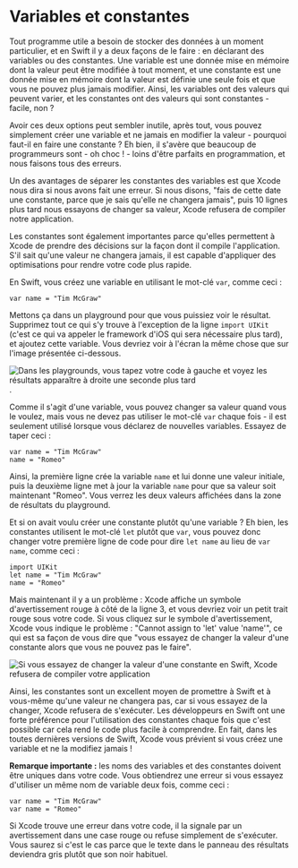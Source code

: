#  Variables et constantes

<!-- YOUTUBE: NbthZRnz1C4 -->

Tout programme utile a besoin de stocker des données à un moment particulier, et en Swift il y a deux façons de le faire : en déclarant des variables ou des constantes. Une variable est une donnée mise en mémoire dont la valeur peut être modifiée à tout moment, et une constante est une donnée mise en mémoire dont la valeur est définie une seule fois et que vous ne pouvez plus jamais modifier. Ainsi, les variables ont des valeurs qui peuvent varier, et les constantes ont des valeurs qui sont constantes - facile, non ?

Avoir ces deux options peut sembler inutile, après tout, vous pouvez simplement créer une variable et ne jamais en modifier la valeur - pourquoi faut-il en faire une constante ? Eh bien, il s'avère que beaucoup de programmeurs sont - oh choc ! - loins d'être parfaits en programmation, et nous faisons tous des erreurs.

Un des avantages de séparer les constantes des variables est que Xcode nous dira si nous avons fait une erreur. Si nous disons, "fais de cette date une constante, parce que je sais qu'elle ne changera jamais", puis 10 lignes plus tard nous essayons de changer sa valeur, Xcode refusera de compiler notre application.

Les constantes sont également importantes parce qu'elles permettent à Xcode de prendre des décisions sur la façon dont il compile l'application. S'il sait qu'une valeur ne changera jamais, il est capable d'appliquer des optimisations pour rendre votre code plus rapide.

En Swift, vous créez une variable en utilisant le mot-clé  `var`, comme ceci :

    var name = "Tim McGraw"

Mettons ça dans un playground pour que vous puissiez voir le résultat. Supprimez tout ce qui s'y trouve à l'exception de la ligne `import UIKit` (c'est ce qui va appeler le framework d'iOS qui sera nécessaire plus tard), et ajoutez cette variable. Vous devriez voir à l'écran la même chose que sur l'image présentée ci-dessous.

![Dans les playgrounds, vous tapez votre code à gauche et voyez les résultats apparaître à droite une seconde plus tard](0-2.png).

Comme il s'agit d'une variable, vous pouvez changer sa valeur quand vous le voulez, mais vous ne devez pas utiliser le mot-clé `var` chaque fois - il est seulement utilisé lorsque vous déclarez de nouvelles variables. Essayez de taper ceci :

    var name = "Tim McGraw"
    name = "Romeo"

Ainsi, la première ligne crée la variable `name` et lui donne une valeur initiale, puis la deuxième ligne met à jour la variable `name` pour que sa valeur soit maintenant "Romeo". Vous verrez les deux valeurs affichées dans la zone de résultats du playground.

Et si on avait voulu créer une constante plutôt qu'une variable ? Eh bien, les constantes utilisent le mot-clé `let` plutôt que `var`, vous pouvez donc changer votre première ligne de code pour dire `let name` au lieu de `var name`, comme ceci :

    import UIKit
    let name = "Tim McGraw"
    name = "Romeo"

Mais maintenant il y a un problème : Xcode affiche un symbole d'avertissement rouge à côté de la ligne 3, et vous devriez voir un petit trait rouge sous votre code. Si vous cliquez sur le symbole d'avertissement, Xcode vous indique le problème : "Cannot assign to 'let' value 'name'", ce qui est sa façon de vous dire que "vous essayez de changer la valeur d'une constante alors que vous ne pouvez pas le faire".

![Si vous essayez de changer la valeur d'une constante en Swift, Xcode refusera de compiler votre application](0-3.png)

Ainsi, les constantes sont un excellent moyen de promettre à Swift et à vous-même qu'une valeur ne changera pas, car si vous essayez de la changer, Xcode refusera de s'exécuter. Les développeurs en Swift ont une forte préférence pour l'utilisation des constantes chaque fois que c'est possible car cela rend le code plus facile à comprendre. En fait, dans les toutes dernières versions de Swift, Xcode vous prévient si vous créez une variable et ne la modifiez jamais !

**Remarque importante :** les noms des variables et des constantes doivent être uniques dans votre code. Vous obtiendrez une erreur si vous essayez d'utiliser un même nom de variable deux fois, comme ceci :

    var name = "Tim McGraw"
    var name = "Romeo"

Si Xcode trouve une erreur dans votre code, il la signale par un avertissement dans une case rouge ou refuse simplement de s'exécuter. Vous saurez si c'est le cas parce que le texte dans le panneau des résultats deviendra gris plutôt que son noir habituel.
